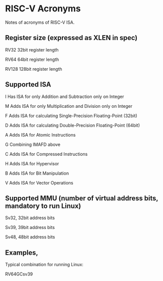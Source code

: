 # RISC-V Acronyms

Notes of acronyms of RISC-V ISA.

## Register size (expressed as XLEN in spec)
RV32    32bit register length

RV64    64bit register length

RV128  128bit register length


## Supported ISA
I   Has  ISA for only Addition and Subtraction only on Integer

M   Adds ISA for only Multiplication and Division only on Integer

F   Adds ISA for calculating Single-Precision Floating-Point (32bit)

D   Adds ISA for calculating Double-Precision Floating-Point (64bit)

A   Adds ISA for Atomic Instructions

G   Combining IMAFD above

C   Adds ISA for Compressed Instructions

H   Adds ISA for Hypervisor

B   Adds ISA for Bit Manipulation

V   Adds ISA for Vector Operations


## Supported MMU (number of virtual address bits, mandatory to run Linux)
Sv32, 32bit address bits

Sv39, 39bit address bits

Sv48, 48bit address bits

## Examples,

Typical combination for running Linux:

RV64GCsv39
